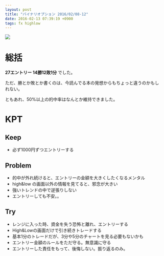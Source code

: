 ```yaml
---
layout: post
title: "バイナリオプション 2016/02/08-12"
date: 2016-02-13 07:39:19 +0900
tags: fx highlow
---
```


![](https://skim.milk200.cc/20160213_highlow/2016-02-13+07.32.07.jpg)

# 総括

__27エントリー 14勝12敗1分__ でした。

ただ、勝とか敗とか書くのは、今読んでる本の発想からもちょっと違うのかもしれない。

ともあれ、50%以上の的中率はなんとか維持できました。

# KPT

## Keep

- 必ず1000円ずつエントリーする

## Problem

- 的中が外れ続けると、エントリーの金額を大きくしたくなるメンタル
- high&low の画面以外の情報を見てると、邪念が大きい
- 強いトレンドの中で逆張りしない
- エントリーしても不安。。

## Try

- レンジに入った時、資金を失う恐怖と離れ、エントリーする
- High&Lowの画面だけで引き続きトレードする
 - 基本1分のトレードだが、3分や5分のチャートを見る必要もないかも
- エントリー金額のルールをただ守る。無意識に守る
- エントリーした責任をもって、後悔しない。振り返るのみ。
